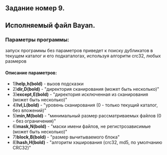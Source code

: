 ﻿## Задание номер 9. 
## Исполняемый файл Bayan. 
### Параметры программы: 
запуск программы без параметров приведет к поиску дубликатов в текущем каталог и его подкаталогах, используя алгоритм crc32, любых размеров 
#### Описание параметров: 
* 1)__help,h(bold)__ - вызов подсказки 
* 2)__dir,D(bold)__ - "директория сканирования (может быть несколько)" 
* 3)__except,E(bold)__ - "директория исключенная из сканирования (может быть несколько)" 
* 4)__lvl,L(bold)__ - "уровень сканирования (0 - только текущий каталог, без вложений)" 
* 5)__min,M(bold)__ - "минимальный размер рассматриваемых файлов (0 - без ограничения)" 
* 6)__mask,N(bold)__ - "маски имени файлов, не регистрозависимые (может быть несколько)" 
* 7)__block,B(bold)__ - "размер вычитываемого блока" 
* 8)__hash,H(bold)__ - "алгоритм хэширования (crc32, md5, по умолчанию CRC32)"